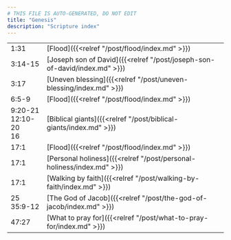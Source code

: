 ```yaml
---
# THIS FILE IS AUTO-GENERATED, DO NOT EDIT
title: "Genesis"
description: "Scripture index"
---
```


|  |  |
| --- | --- |
| 1:31 | [Flood]({{<relref "/post/flood/index.md" >}}) |
| 3:14-15 | [Joseph son of David]({{<relref "/post/joseph-son-of-david/index.md" >}}) |
| 3:17 | [Uneven blessing]({{<relref "/post/uneven-blessing/index.md" >}}) |
| 6:5-9 | [Flood]({{<relref "/post/flood/index.md" >}}) |
| 9:20-21 <br/> 12:10-20 <br/> 16 | [Biblical giants]({{<relref "/post/biblical-giants/index.md" >}}) |
| 17:1 | [Flood]({{<relref "/post/flood/index.md" >}}) |
| 17:1 | [Personal holiness]({{<relref "/post/personal-holiness/index.md" >}}) |
| 17:1 | [Walking by faith]({{<relref "/post/walking-by-faith/index.md" >}}) |
| 25 <br/> 35:9-12 | [The God of Jacob]({{<relref "/post/the-god-of-jacob/index.md" >}}) |
| 47:27 | [What to pray for]({{<relref "/post/what-to-pray-for/index.md" >}}) |
